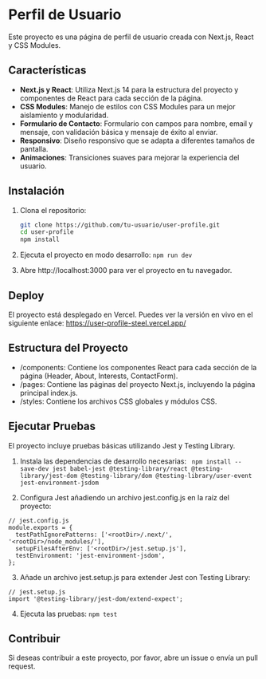 # Perfil de Usuario

Este proyecto es una página de perfil de usuario creada con Next.js, React y CSS Modules.

## Características

- **Next.js y React**: Utiliza Next.js 14 para la estructura del proyecto y componentes de React para cada sección de la página.
- **CSS Modules**: Manejo de estilos con CSS Modules para un mejor aislamiento y modularidad.
- **Formulario de Contacto**: Formulario con campos para nombre, email y mensaje, con validación básica y mensaje de éxito al enviar.
- **Responsivo**: Diseño responsivo que se adapta a diferentes tamaños de pantalla.
- **Animaciones**: Transiciones suaves para mejorar la experiencia del usuario.

## Instalación

1. Clona el repositorio:
   ```bash
   git clone https://github.com/tu-usuario/user-profile.git
   cd user-profile
   npm install
   ```

2. Ejecuta el proyecto en modo desarrollo: 
    ``` npm run dev ```

3. Abre http://localhost:3000 para ver el proyecto en tu navegador.

## Deploy 
El proyecto está desplegado en Vercel. Puedes ver la versión en vivo en el siguiente enlace: https://user-profile-steel.vercel.app/

## Estructura del Proyecto
* /components: Contiene los componentes React para cada sección de la página (Header, About, Interests, ContactForm).
* /pages: Contiene las páginas del proyecto Next.js, incluyendo la página principal index.js.
* /styles: Contiene los archivos CSS globales y módulos CSS. 

## Ejecutar Pruebas
El proyecto incluye pruebas básicas utilizando Jest y Testing Library.

1. Instala las dependencias de desarrollo necesarias:
 ``` npm install --save-dev jest babel-jest @testing-library/react @testing-library/jest-dom @testing-library/dom @testing-library/user-event jest-environment-jsdom``` 

2. Configura Jest añadiendo un archivo jest.config.js en la raíz del proyecto:
```
// jest.config.js
module.exports = {
  testPathIgnorePatterns: ['<rootDir>/.next/', '<rootDir>/node_modules/'],
  setupFilesAfterEnv: ['<rootDir>/jest.setup.js'],
  testEnvironment: 'jest-environment-jsdom',
};

 ```

 3. Añade un archivo jest.setup.js para extender Jest con Testing Library: 
 ```
// jest.setup.js
import '@testing-library/jest-dom/extend-expect';
 ```

4. Ejecuta las pruebas: 
``` npm test ```

## Contribuir
Si deseas contribuir a este proyecto, por favor, abre un issue o envía un pull request.





